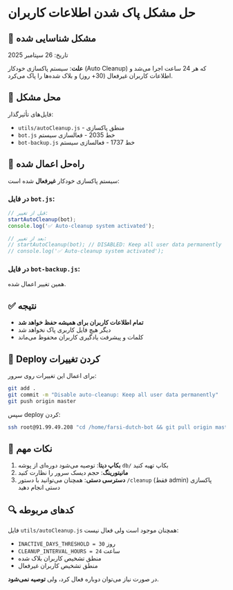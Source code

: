 # حل مشکل پاک شدن اطلاعات کاربران

## 🔴 مشکل شناسایی شده

تاریخ: 26 سپتامبر 2025

**علت**: سیستم پاکسازی خودکار (Auto Cleanup) که هر 24 ساعت اجرا می‌شد و اطلاعات کاربران غیرفعال (30+ روز) و بلاک شده‌ها را پاک می‌کرد.

## 📍 محل مشکل

فایل‌های تأثیرگذار:
- `utils/autoCleanup.js` - منطق پاکسازی
- `bot.js` خط 2035 - فعالسازی سیستم
- `bot-backup.js` خط 1737 - فعالسازی سیستم

## 🔧 راه‌حل اعمال شده

سیستم پاکسازی خودکار **غیرفعال** شده است:

### در فایل `bot.js`:
```javascript
// قبل از تغییر:
startAutoCleanup(bot);
console.log('✅ Auto-cleanup system activated');

// بعد از تغییر:
// startAutoCleanup(bot); // DISABLED: Keep all user data permanently
// console.log('✅ Auto-cleanup system activated');
```

### در فایل `bot-backup.js`:
همین تغییر اعمال شده.

## ✅ نتیجه

- **تمام اطلاعات کاربران برای همیشه حفظ خواهد شد**
- دیگر هیچ فایل کاربری پاک نخواهد شد
- کلمات و پیشرفت یادگیری کاربران محفوظ می‌ماند

## 🚀 Deploy کردن تغییرات

برای اعمال این تغییرات روی سرور:

```bash
git add .
git commit -m "Disable auto-cleanup: Keep all user data permanently"
git push origin master
```

سپس deploy کردن:
```bash
ssh root@91.99.49.208 "cd /home/farsi-dutch-bot && git pull origin master && pm2 restart farsi-dutch-bot"
```

## 📝 نکات مهم

1. **بکاپ دیتا**: توصیه می‌شود دوره‌ای از پوشه `db/` بکاپ تهیه کنید
2. **مانیتورینگ**: حجم دیسک سرور را نظارت کنید
3. **دسترسی دستی**: همچنان می‌توانید با دستور `/cleanup` (فقط admin) پاکسازی دستی انجام دهید

## 🔍 کدهای مربوطه

فایل `utils/autoCleanup.js` همچنان موجود است ولی فعال نیست:
- `INACTIVE_DAYS_THRESHOLD = 30` روز
- `CLEANUP_INTERVAL_HOURS = 24` ساعت
- منطق تشخیص کاربران بلاک شده
- منطق تشخیص کاربران غیرفعال

در صورت نیاز می‌توان دوباره فعال کرد، ولی **توصیه نمی‌شود**.